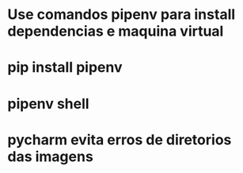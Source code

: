 # Use comandos pipenv para install dependencias e maquina virtual


# pip install pipenv
# pipenv shell

# pycharm evita erros de diretorios das imagens
